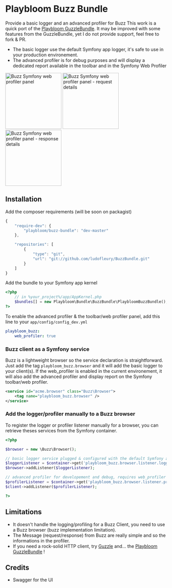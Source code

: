 # Playbloom Buzz Bundle

Provide a basic logger and an advanced profiler for Buzz
This work is a quick port of the [Playbloom GuzzleBundle](https://github.com/ludofleury/GuzzleBundle).
It may be improved with some features from the GuzzleBundle, yet I do not provide support, feel free to fork & PR.

* The basic logger use the default Symfony app logger, it's safe to use in your production environement.
* The advanced profiler is for debug purposes and will display a dedicated report available in the toolbar and in the Symfony Web Profiler

<img src="https://www.evernote.com/shard/s282/sh/277e57ef-f26a-439d-a5f9-8a0751851e20/3df8314d3e5cf04d365a8917fabe55ba/res/c44d1991-8877-4e96-8e4e-6bea7e8bcecd/skitch.png" witdh="280" height="175" alt="Buzz Symfony web profiler panel">
<img src="https://www.evernote.com/shard/s282/sh/2107da61-7004-4af3-9f1e-e3d391ea7cc2/e7d12a0bf28b3446e47c7ab6233893e1/res/80659fd4-e159-478a-9835-d32fa7763fab/skitch.png" witdh="280" height="175" alt="Buzz Symfony web profiler panel - request details">
<img src="https://www.evernote.com/shard/s282/sh/9ae49202-7697-4cf2-8dce-4db74e8470c7/a0d8616e44e913ae803e2de52fb76e82/res/e7600916-e62a-4ef7-bcca-c55b551f8f92/skitch.png" witdh="280" height="175" alt="Buzz Symfony web profiler panel - response details">

## Installation

Add the composer requirements (will be soon on packagist)
```javascript
{
    "require-dev": {
        "playbloom/buzz-bundle": "dev-master"
    },

    "repositories": [
        {
            "type": "git",
            "url": "git://github.com/ludofleury/BuzzBundle.git"
        }
    ]
}
```

Add the bundle to your Symfony app kernel
```php
<?php
    // in %your_project%/app/AppKernel.php
    $bundles[] = new Playbloom\Bundle\BuzzBundle\PlaybloomBuzzBundle();
?>
```

To enable the advanced profiler & the toolbar/web profiler panel, add this line to your `app/config/config_dev.yml`
```yml
playbloom_buzz:
    web_profiler: true
```

### Buzz client as a Symfony service

Buzz is a lightweight browser so the service declaration is straightforward. Just add the tag `playbloom_buzz.browser` and it will add the basic logger to your client(s). If the web_profiler is enabled in the current environement, it will also add the advanced profiler and display report on the Symfony toolbar/web profiler.

```xml
<service id="acme.browser" class="Buzz\Browser">
    <tag name="playbloom_buzz.browser" />
</service>
```

### Add the logger/profiler manually to a Buzz browser

To register the logger or profiler listener manually for a browser, you can retrieve theses services from the Symfony container.

```php
<?php

$browser = new \Buzz\Browser();

// basic logger service plugged & configured with the default Symfony app logger
$loggerListener = $container->get('playbloom_buzz.browser.listener.logger');
$browser->addListener($loggerListener);

// advanced profiler for developement and debug, requires web_profiler to be enabled
$profilerListener = $container->get('playbloom_buzz.browser.listener.profiler');
$client->addListener($profilerListener);

?>
```

## Limitations

* It doesn't handle the logging/profiling for a Buzz Client, you need to use a Buzz browser (buzz implementation limitation).
* The Message (request/response) from Buzz are really simple and so the informations in the profiler.
* If you need a rock-solid HTTP client, try [Guzzle](http://guzzlephp.org/) and... the [Playbloom GuzzleBundle](https://github.com/ludofleury/GuzzleBundle) !


## Credits

* Swagger for the UI
